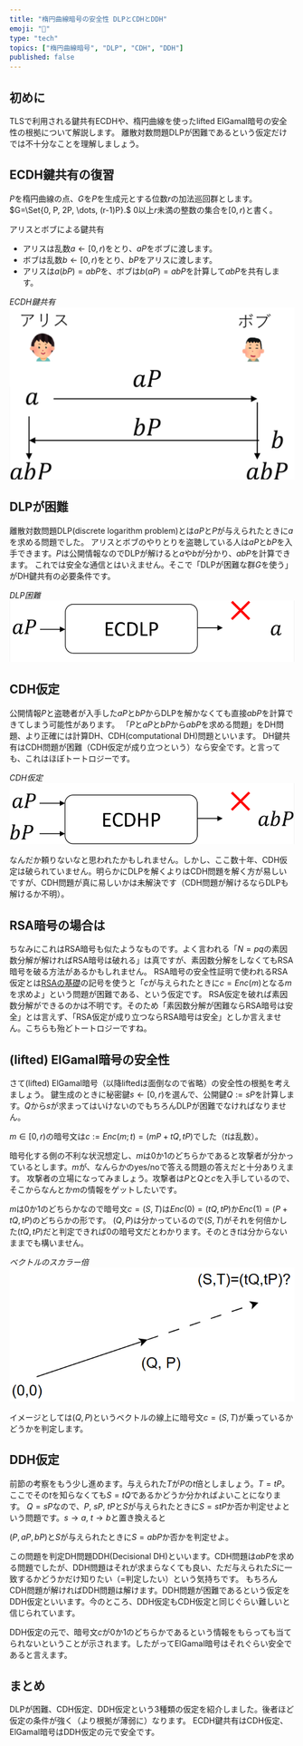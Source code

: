 ```yaml
---
title: "楕円曲線暗号の安全性 DLPとCDHとDDH"
emoji: "🧮"
type: "tech"
topics: ["楕円曲線暗号", "DLP", "CDH", "DDH"]
published: false
---
```

## 初めに
TLSで利用される鍵共有ECDHや、楕円曲線を使ったlifted ElGamal暗号の安全性の根拠について解説します。
離散対数問題DLPが困難であるという仮定だけでは不十分なことを理解しましょう。

## ECDH鍵共有の復習
$P$を楕円曲線の点、$G$を$P$を生成元とする位数$r$の加法巡回群とします。$G=\Set{0, P, 2P, \dots, (r-1)P}.$
$0$以上$r$未満の整数の集合を$[0, r)$と書く。

アリスとボブによる鍵共有
- アリスは乱数$a ← [0, r)$をとり、$aP$をボブに渡します。
- ボブは乱数$b ← [0, r)$をとり、$bP$をアリスに渡します。
- アリスは$a(bP)=abP$を、ボブは$b(aP)=abP$を計算して$abP$を共有します。

*ECDH鍵共有*
![ECDH鍵共有](/images/sd202203-ecdh-share.png)

## DLPが困難
離散対数問題DLP(discrete logarithm problem)とは$aP$と$P$が与えられたときに$a$を求める問題でした。
アリスとボブのやりとりを盗聴している人は$aP$と$bP$を入手できます。$P$は公開情報なのでDLPが解けると$a$や$b$が分かり、$abP$を計算できます。
これでは安全な通信とはいえません。そこで「DLPが困難な群$G$を使う」がDH鍵共有の必要条件です。

*DLP困難*
![DLP困難](/images/ecdlp.png)

## CDH仮定
公開情報$P$と盗聴者が入手した$aP$と$bP$からDLPを解かなくても直接$abP$を計算できてしまう可能性があります。
「$P$と$aP$と$bP$から$abP$を求める問題」をDH問題、より正確には計算DH、CDH(computational DH)問題といいます。
DH鍵共有はCDH問題が困難（CDH仮定が成り立つという）なら安全です。と言っても、これはほぼトートロジーです。

*CDH仮定*
![CDH仮定](/images/eccdh.png)

なんだか頼りないなと思われたかもしれません。しかし、ここ数十年、CDH仮定は破られていません。明らかにDLPを解くよりはCDH問題を解く方が易しいですが、CDH問題が真に易しいかは未解決です（CDH問題が解けるならDLPも解けるか不明）。

## RSA暗号の場合は
ちなみにこれはRSA暗号も似たようなものです。よく言われる「$N=pq$の素因数分解が解ければRSA暗号は破れる」は真ですが、素因数分解をしなくてもRSA暗号を破る方法があるかもしれません。
RSA暗号の安全性証明で使われるRSA仮定とは[RSAの基礎](https://zenn.dev/herumi/articles/rsa-signature#rsa%E3%81%AE%E5%9F%BA%E7%A4%8E)の記号を使うと「$c$が与えられたときに$c=Enc(m)$となる$m$を求めよ」という問題が困難である、という仮定です。
RSA仮定を破れば素因数分解ができるのかは不明です。そのため「素因数分解が困難ならRSA暗号は安全」とは言えず、「RSA仮定が成り立つならRSA暗号は安全」としか言えません。こちらも殆どトートロジーですね。

## (lifted) ElGamal暗号の安全性
さて(lifted) ElGamal暗号（以降liftedは面倒なので省略）の安全性の根拠を考えましょう。
鍵生成のときに秘密鍵$s ← [0, r)$を選んで、公開鍵$Q:=sP$を計算します。$Q$から$s$が求まってはいけないのでもちろんDLPが困難でなければなりません。

$m \in [0, r)$の暗号文は$c:=Enc(m;t)=(mP+tQ,tP)$でした（$t$は乱数）。

暗号化する側の不利な状況想定し、$m$は0か1のどちらかであると攻撃者が分かっているとします。$m$が、なんらかのyes/noで答える問題の答えだと十分ありえます。
攻撃者の立場になってみましょう。攻撃者は$P$と$Q$と$c$を入手しているので、そこからなんとか$m$の情報をゲットしたいです。

$m$は0か1のどちらかなので暗号文$c=(S,T)$は$Enc(0)=(tQ,tP)$か$Enc(1)=(P+tQ,tP)$のどちらかの形です。
$(Q,P)$は分かっているので$(S,T)$がそれを何倍かした$(tQ,tP)$だと判定できれば0の暗号文だとわかります。そのとき$t$は分からないままでも構いません。

*ベクトルのスカラー倍*
![ベクトルのスカラー倍](/images/ddh-vector.png)

イメージとしては$(Q, P)$というベクトルの線上に暗号文$c=(S,T)$が乗っているかどうかを判定します。

## DDH仮定
前節の考察をもう少し進めます。与えられた$T$が$P$の$t$倍としましょう。$T=tP$。ここでその$t$を知らなくても$S=tQ$であるかどうか分かればよいことになります。
$Q=sP$なので、$P$, $sP$, $tP$と$S$が与えられたときに$S=stP$か否か判定せよという問題です。$s→a$, $t→b$と置き換えると

$(P, aP, bP)$と$S$が与えられたときに$S = abP$か否かを判定せよ。

この問題を判定DH問題DDH(Decisional DH)といいます。CDH問題は$abP$を求める問題でしたが、DDH問題はそれが求まらなくても良い、ただ与えられた$S$に一致するかどうかだけ知りたい（=判定したい）という気持ちです。
もちろんCDH問題が解ければDDH問題は解けます。DDH問題が困難であるという仮定をDDH仮定といいます。今のところ、DDH仮定もCDH仮定と同じぐらい難しいと信じられています。

DDH仮定の元で、暗号文$c$が0か1のどちらかであるという情報をもらっても当てられないということが示されます。したがってElGamal暗号はそれぐらい安全であると言えます。

## まとめ
DLPが困難、CDH仮定、DDH仮定という3種類の仮定を紹介しました。後者ほど仮定の条件が強く（より根拠が薄弱に）なります。
ECDH鍵共有はCDH仮定、ElGamal暗号はDDH仮定の元で安全です。
